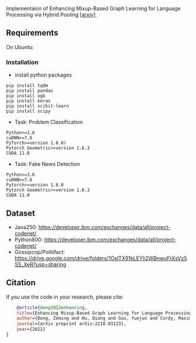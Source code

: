 Implementaion of Enhancing Mixup-Based Graph Learning for Language Processing via Hybrid Pooling [[arxiv]](https://arxiv.org/abs/2210.03123).

## Requirements
On Ubuntu:

### Installation
- install python packages
```shell
pip install tqdm
pip install pandas
pip install ogb
pip install keras
pip install scikit-learn
pip install scipy
```

- Task: Problem Classification

```shell
Python>=3.6
cuDNN>=7.6
PyTorch>=version 1.8.0) 
Pytorch Geometric>=version 1.6.3
CUDA 11.0
```

- Task: Fake News Detection
```shell
Python>=3.6
cuDNN>=7.6
Pytorch>=version 1.8.0
Pytorch Geometric>=version 1.6.3
CUDA 11.0
```

## Dataset
- Java250: https://developer.ibm.com/exchanges/data/all/project-codenet/
- Python800: https://developer.ibm.com/exchanges/data/all/project-codenet/
- Gossipcop/Politifact: https://drive.google.com/drive/folders/1OslTX91kLEYIi2WBnwuFtXsVz5SS_XeR?usp=sharing

## Citation
If you use the code in your research, please cite:
```bibtex
    @article{dong2022enhancing,
    title={Enhancing Mixup-Based Graph Learning for Language Processing via Hybrid Pooling},
    author={Dong, Zeming and Hu, Qiang and Guo, Yuejun and Cordy, Maxime and Papadakis, Mike and Traon, Yves Le and Zhao, Jianjun},
    journal={arXiv preprint arXiv:2210.03123},
    year={2022}
}
```

